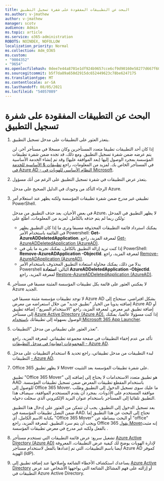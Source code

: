 ```yaml
---
title: البحث عن التطبيقات المفقودة على شفرة تسجيل التطبيق
ms.author: v-jmathew
author: v-jmathew
manager: scotv
audience: Admin
ms.topic: article
ms.service: o365-administration
ROBOTS: NOINDEX, NOFOLLOW
localization_priority: Normal
ms.collection: Adm_O365
ms.custom:
- "9004352"
- "9654"
ms.openlocfilehash: 0dee7e44a8701e1df924b9657cce6cf9d90160e58277d667f6069a4cbcf87ce5
ms.sourcegitcommit: b5f7da89a650d2915dc652449623c78be6247175
ms.translationtype: MT
ms.contentlocale: ar-SA
ms.lasthandoff: 08/05/2021
ms.locfileid: "54057089"
---
```

# <a name="find-missing-applications-on-app-registration-blade"></a>البحث عن التطبيقات المفقودة على شفرة تسجيل التطبيق

1. يتعذر العثور على التطبيقات على مدخل تسجيل التطبيق.

    إذا كان أحد التطبيقات تطبيقا متعدد المستأجرين وكان مسجلا في مستأجر آخر، لن يتم عرضه ضمن شفرة تسجيل التطبيق. ومع ذلك، قد تجده ضمن شفرة تطبيقات المؤسسة بمجرد الوصول إليها (بعد الموافقة عليها) وقد تم إنشاء الخدمة الأساسية في المستأجر الخاص بك. لمزيد من المعلومات، راجع [تطبيقات & الأساسية للخدمة في Azure AD - النظام الأساسي للهويات في Microsoft](https://docs.microsoft.com/azure/active-directory/develop/app-objects-and-service-principals).
2. يتعذر عرض التطبيقات في شفرة تسجيل التطبيق على الرغم من أنك مسؤول.

    الرجاء التأكد من وجودك في الدليل الصحيح على مدخل Azure.
3. تطبيقي غير مدرج ضمن شفرة تطبيقات المؤسسة ولكنه يظهر عند استعلام أمر PowerShell.

    في بعض الأحيان، بعد حذف التطبيق من مدخل Azure، لا يظهر التطبيق في المدخل ولكن ربما لم يتم حذفه بالكامل. لمزيد من المعلومات، اطلع على:
    - يمكنك استرداد قائمة التطبيقات المحذوفة مسبقا وترى ما إذا كان التطبيق يظهر في القائمة باستخدام الأمر Powershell: **Get-AzureADDeletedApplication**. لمعرفة المزيد، راجع [Get-AzureADDeletedApplication (AzureAD)](https://docs.microsoft.com/powershell/module/azuread/get-azureaddeletedapplication).
    - إذا كنت تريد إزالة التطبيق بالكامل، يمكنك تجربة ما يلي في PowerShell: **Remove-AzureADApplication -ObjectId**. لمعرفة المزيد، راجع [Remove-AzureADApplication (AzureAD)](https://docs.microsoft.com/powershell/module/azuread/remove-azureadapplication).
    - بدلا من ذلك، يمكنك محاولة استعادة التطبيق المحذوف باستخدام الأمر Powershell التالي: **استعادة AzureADDeletedApplication -ObjectId**. لمعرفة المزيد، راجع [Restore-AzureADDeletedApplication (AzureAD)](https://docs.microsoft.com/powershell/module/azuread/restore-azureaddeletedapplication).
4. لا يمكنني العثور على قائمة بكل تطبيقات المؤسسة المثبتة مسبقا في مستأجر Azure الجديد.

    لا توجد تطبيقات مؤسسة مثبتة مسبقا في Azure AD بشكل افتراضي. ستحتاج إلى إضافته يدويا من الخيار "تطبيق جديد" من خلال استعراضه من معرض Azure AD أو إضافة تطبيق غير معرض. لمعرفة المزيد، راجع "الاستخدام السريع": إضافة تطبيق إلى مستأجر [Azure Active Directory (Azure AD).](https://docs.microsoft.com/azure/active-directory/manage-apps/add-application-portal)
    إذا كنت مسؤولا عالميا، يمكنك الوصول بسهولة إلى تطبيقاتك [باستخدام Microsoft 365 App Launcher](https://docs.microsoft.com/microsoft-365/admin/manage/customize-the-app-launcher).
5. تعذر العثور على تطبيقاتي من مدخل "التطبيقات".

    تأكد من عدم إخفاء التطبيقات في صفحة مجموعة تطبيقاتي. لمعرفة المزيد، راجع [المجموعات (معاينة) في مدخل التطبيقات - Azure AD](https://docs.microsoft.com/azure/active-directory/user-help/my-apps-portal-user-collections).
6. لبدء التطبيقات من مدخل تطبيقاتي، راجع تحديد & استخدام التطبيقات على مدخل التطبيقات [- Azure AD](https://docs.microsoft.com/azure/active-directory/user-help/my-apps-portal-end-user-access).
7. Office 365 لا يظهر تطبيق Mover على شفرة تطبيقات المؤسسة بعد التثبيت.

    تطبيق "Office 365 Mover" هو تطبيق متعدد الاستخدامات لا يحتاج إلى إضافته إلى AAD باستخدام المقطع تطبيقات المعرض ضمن تسجيل تطبيقات المؤسسة. للوصول إلى Office 365 Mover، ما عليك سوى تسجيل الدخول إلى التطبيق وطلب موافقة المستخدم على الأذونات. بمجرد أن يقدم المستخدم الموافقة، سيضاف هذا التطبيق تلقائيا إلى المستأجر باستخدام عنوان البريد الإلكتروني الذي سجلت دخوله.

    بعد تسجيل الدخول إلى التطبيق، يجب أن تتمكن من العثور على إدخال هذا التطبيق ضمن النصل تطبيقات المؤسسة في AAD. تحتاج إلى البحث عن هذا التطبيق إما بكتابة الاسم الكامل، أي "Office 365 Mover" أو البحث ببساطة عن "office" ويجب أن يتم سرد التطبيق. لمعرفة المزيد، راجع Office 365 [يقول Mover](https://docs.microsoft.com/answers/questions/30186/office-365-mover-says-its-already-installed-but-it.html)إنه مثبت بالفعل ولكنه غير مدرج في معرض تطبيقات المؤسسة .
8. تشغيل سريع: عرض قائمة التطبيقات التي تستخدم مستأجر [Azure Active Directory (Azure AD)](https://docs.microsoft.com/azure/active-directory/manage-apps/view-applications-portal) لإدارة الهويات يوضح لك كيفية عرض التطبيقات، المعروفة أيضا باسم التطبيقات، التي تم إعدادها بالفعل لاستخدام مستأجر Azure AD كموفر الهوية (IdP).
9. يساعدك استكشاف الأخطاء الشائعة وإصلاحها عند إضافة تطبيق إلى [Azure Active Directory](https://docs.microsoft.com/azure/active-directory/manage-apps/troubleshoot-adding-apps) أو إزالته على فهم المشاكل الشائعة التي يواجهها الأشخاص عند عرض التطبيقات في Azure Active Directory.
